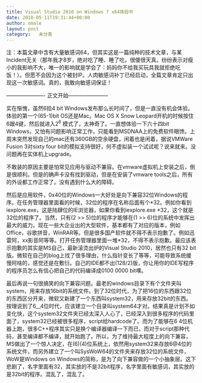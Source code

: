 ```yaml
---
title: Visual Studio 2010 on Windows 7 x64体验中
date: 2010-05-11T19:31:44+00:00
author: omale
layout: post
category:   未分类  
---
```

注：本篇文章中含有大量敏感词64，但其实这是一篇纯种的技术文章，与某Incident无关（那年我才8岁，绝对吃了睡、睡了吃，很傻很天真。纷纷表示对瘦小的我影响不大，唯一的影响就是学会了：妈妈你不给我买玩具我就拒绝吃饭！）。但愿不会因为这个被封IP。人肉敏感词补丁已经启动，全篇文章肯定只出现这一次敏感词。真的，我敢向敏感词保证！

&#8212;&#8212;&#8212;&#8212;&#8212;&#8212;&#8212;- 正文开始&#8212;&#8212;&#8212;&#8212;&#8212;&#8212;&#8212;&#8211;

实在惭愧，虽然6拾4 bit Windows发布那么长时间了，但是一直没有机会体验。体验的第一个(65-1)bit OS还是Mac。Mac OS X Snow Leopard开机的时候按住6跟4键，然后就进入2<sup>6</sup> 模式了，太神奇了。一直想体验一下六十四bit Windows，又怕有问题影响正常工作，只能看到MSDNAA上的免费软件眼馋。上周末突然发现自己的mac还有360GB的空余硬盘，闲着也是闲着，据说VMWare Fusion 3对sixty four bit的模拟支持很好，何不虚拟装一个试试呢？说来就来。没问题再在实体机上upgrade。

不敢装的原因主要是怕常见应用与驱动不兼容。在vmware虚拟机上安装之后，倒是很顺利。但是的确声卡没有找到驱动，但是在安装了vmware tools之后，所有的外设都工作正常了。没有遇到什么大的障碍。

然后是应用软件，0x40位的Windows一大好处是向下兼容32位Windows的程序。在任务管理器里面看的时候，32位的程序在名称后面有个\*32。例如你看到iexplore.exe，这是陆肆位的IE浏览器，如果你看到iexplore.exe \*32，这个就是32位的程序了。当然，只有(2 >> 5)位的程序才能够在(1 >> 6)位的系统中发挥出最大的威力。现在一些大企业出的大型软件，基本都有了对应的版本，例如Office，谷歌拼音，WinRAR等。但是很多国产软件就不得不表示抱歉了。例如迅雷阿，xx影音阿等等。打开任务管理器里面一堆*32，不得不表示抱歉。最应该表示抱歉的其实是MS自己，最新滚烫出炉的Visual Studio 2010，居然也只有32 bit版。微软在自己的blog上找了很多理由，什么指针变长了等等，可能导致系统缓慢阿啥的，感觉还是在敷衍。自己的IDE都不出(128/2)版，你让用你的IDE写程序的程序员怎么有信心把自己的代码编译成0100 0000 bit噢。

最后再说一句很搞笑的向下兼容问题。最老的windows目录下有个文件夹叫system，用来存放16bit的系统文件。到了32位时代，为了把16位的东西跟32位的东西区分开来，微软又新建了一个东西叫system32，用来存放32bit的东西。按理说到了6__4位时代，应该建立一个目录叫system64才对。结果真是计划不如变化快，这个system32文件夹已经太深入人心了，已经深入到很多程序的代码里面了，system32已经被很多程序，script给hardcode了。而为了能够在6   4位机器上跑，很多C++程序其实只是换个编译器编译一下而已，而对于script那种代码，甚至编译都不编译，就开始跑了。所以，为了维持最大程度上的向下兼容，MS做出了一个惊人决定，在(6)(4)位系统上，依然用system32来存放6@4位的系统文件，而另外建立了一个叫SysWoW64的文件夹来存放32位的系统文件，WoW是Windows on Windows的简称，是为了向下兼容做的一个小抽象层。这下悲剧了，名字里面有32，其实放的不是32bit程序，名字里面有敏感词，其实放的是32bit的程序。混乱了，混乱了。